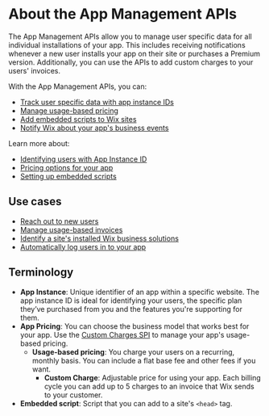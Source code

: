 # About the App Management APIs

The App Management APIs allow you to manage user specific data for all individual
installations of your app. This includes receiving notifications whenever a new
user installs your app on their site or purchases a Premium version. Additionally,
you can use the APIs to add custom charges to your users' invoices.

With the App Management APIs, you can:

+ [Track user specific data with app instance IDs](https://dev.wix.com/docs/rest/api-reference/app-management/apps/app-instance/introduction)
+ [Manage usage-based pricing](https://dev.wix.com/docs/rest/api-reference/app-management/)
+ [Add embedded scripts to Wix sites](https://dev.wix.com/docs/rest/api-reference/app-management/apps/embedded-scripts/introduction)
+ [Notify Wix about your app's business events](https://dev.wix.com/docs/rest/api-reference/app-management/apps/bi-event/introduction)

Learn more about:

+ [Identifying users with App Instance ID](https://dev.wix.com/docs/build-apps/build-your-app/app-instance/identify-users-app-instance)
+ [Pricing options for your app](https://dev.wix.com/docs/build-apps/build-your-app/pricing-plans/set-up-your-app-pricing)
+ [Setting up embedded scripts](https://dev.wix.com/docs/build-apps/developer-tools/extensions/embedded-scripts)
  
## Use cases

+ [Reach out to new users](https://dev.wix.com/docs/rest/api-reference/app-management/apps/app-instance/sample-flows#reach-out-to-new-users)
+ [Manage usage-based invoices](https://dev.wix.com/docs/rest/api-reference/app-management/apps/custom-charges-spi/sample-flows#bill-a-customer)
+ [Identify a site's installed Wix business solutions](https://dev.wix.com/docs/rest/api-reference/app-management/apps/app-instance/sample-flows#identify-a-sites-installed-wix-business-solutions)
+ [Automatically log users in to your app](https://dev.wix.com/docs/rest/api-reference/app-management/apps/app-instance/sample-flows#automatically-log-users-in-to-your-app)

## Terminology

+ __App Instance__: Unique identifier of an app within a specific website. The
  app instance ID is ideal for identifying your users, the specific plan they’ve
  purchased from you and the features you're supporting for them.
+ __App Pricing__: You can choose the business model that works best for your app.
  Use the [Custom Charges SPI](https://dev.wix.com/docs/rest/api-reference/app-management/apps/custom-charges-spi/custom-charges-provider-v1/introduction)
  to manage your app's usage-based pricing.
  + __Usage-based pricing__: You charge your users on a recurring, monthly basis.
    You can include a flat base fee and other fees if you want.
    + __Custom Charge__: Adjustable price for using your app. Each billing cycle
      you can add up to 5 charges to an invoice that Wix sends to your customer.
+ __Embedded script__: Script that you can add to a site's `<head>` tag.